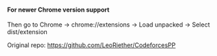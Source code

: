 #### For newer Chrome version support

Then go to Chrome → chrome://extensions → Load unpacked → Select dist/extension


Original repo: https://github.com/LeoRiether/CodeforcesPP
